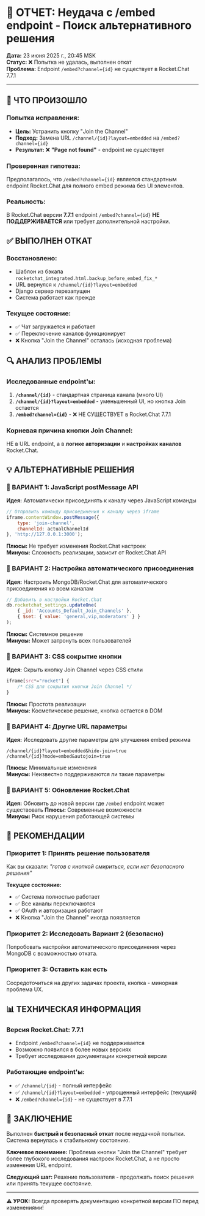 # 🚨 ОТЧЕТ: Неудача с /embed endpoint - Поиск альтернативного решения

**Дата:** 23 июня 2025 г., 20:45 MSK  
**Статус:** ❌ Попытка не удалась, выполнен откат  
**Проблема:** Endpoint `/embed?channel={id}` не существует в Rocket.Chat 7.7.1

---

## 🚨 ЧТО ПРОИЗОШЛО

### Попытка исправления:
- **Цель:** Устранить кнопку "Join the Channel" 
- **Подход:** Замена URL `/channel/{id}?layout=embedded` на `/embed?channel={id}`
- **Результат:** ❌ **"Page not found"** - endpoint не существует

### Проверенная гипотеза:
Предполагалось, что `/embed?channel={id}` является стандартным endpoint Rocket.Chat для полного embed режима без UI элементов.

### Реальность:
В Rocket.Chat версии **7.7.1** endpoint `/embed?channel={id}` **НЕ ПОДДЕРЖИВАЕТСЯ** или требует дополнительной настройки.

## ✅ ВЫПОЛНЕН ОТКАТ

### Восстановлено:
- Шаблон из бэкапа `rocketchat_integrated.html.backup_before_embed_fix_*`
- URL вернулся к `/channel/{id}?layout=embedded`
- Django сервер перезапущен
- Система работает как прежде

### Текущее состояние:
- ✅ Чат загружается и работает
- ✅ Переключение каналов функционирует
- ❌ Кнопка "Join the Channel" осталась (исходная проблема)

## 🔍 АНАЛИЗ ПРОБЛЕМЫ

### Исследованные endpoint'ы:
1. **`/channel/{id}`** - стандартная страница канала (много UI)
2. **`/channel/{id}?layout=embedded`** - уменьшенный UI, но кнопка Join остается
3. **`/embed?channel={id}`** - ❌ НЕ СУЩЕСТВУЕТ в Rocket.Chat 7.7.1

### Корневая причина кнопки Join Channel:
НЕ в URL endpoint, а в **логике авторизации** и **настройках каналов** Rocket.Chat.

## 💡 АЛЬТЕРНАТИВНЫЕ РЕШЕНИЯ

### 🔧 ВАРИАНТ 1: JavaScript postMessage API
**Идея:** Автоматически присоединять к каналу через JavaScript команды
```javascript
// Отправить команду присоединения к каналу через iframe
iframe.contentWindow.postMessage({
    type: 'join-channel',
    channelId: actualChannelId
}, 'http://127.0.0.1:3000');
```

**Плюсы:** Не требует изменения Rocket.Chat настроек  
**Минусы:** Сложность реализации, зависит от Rocket.Chat API

### 🔧 ВАРИАНТ 2: Настройка автоматического присоединения
**Идея:** Настроить MongoDB/Rocket.Chat для автоматического присоединения ко всем каналам
```javascript
// Добавить в настройки Rocket.Chat
db.rocketchat_settings.updateOne(
    { _id: 'Accounts_Default_Join_Channels' },
    { $set: { value: 'general,vip,moderators' } }
);
```

**Плюсы:** Системное решение  
**Минусы:** Может затронуть всех пользователей

### 🔧 ВАРИАНТ 3: CSS сокрытие кнопки
**Идея:** Скрыть кнопку Join Channel через CSS стили
```css
iframe[src*="rocket"] {
    /* CSS для сокрытия кнопки Join Channel */
}
```

**Плюсы:** Простота реализации  
**Минусы:** Косметическое решение, кнопка остается в DOM

### 🔧 ВАРИАНТ 4: Другие URL параметры
**Идея:** Исследовать другие параметры для улучшения embed режима
```
/channel/{id}?layout=embedded&hide-join=true
/channel/{id}?mode=embed&autojoin=true
```

**Плюсы:** Минимальные изменения  
**Минусы:** Неизвестно поддерживаются ли такие параметры

### 🔧 ВАРИАНТ 5: Обновление Rocket.Chat
**Идея:** Обновить до новой версии где `/embed` endpoint может существовать
**Плюсы:** Современные возможности  
**Минусы:** Риск нарушения работающей системы

## 🎯 РЕКОМЕНДАЦИИ

### Приоритет 1: Принять решение пользователя
Как вы сказали: *"готов с кнопкой смириться, если нет безопасного решения"*

**Текущее состояние:**
- ✅ Система полностью работает
- ✅ Все каналы переключаются
- ✅ OAuth и авторизация работают
- ❌ Кнопка "Join the Channel" иногда появляется

### Приоритет 2: Исследовать Вариант 2 (безопасно)
Попробовать настройки автоматического присоединения через MongoDB с возможностью отката.

### Приоритет 3: Оставить как есть
Сосредоточиться на других задачах проекта, кнопка - минорная проблема UX.

## 📊 ТЕХНИЧЕСКАЯ ИНФОРМАЦИЯ

### Версия Rocket.Chat: 7.7.1
- Endpoint `/embed?channel={id}` не поддерживается
- Возможно появился в более новых версиях
- Требует исследования документации конкретной версии

### Работающие endpoint'ы:
- ✅ `/channel/{id}` - полный интерфейс
- ✅ `/channel/{id}?layout=embedded` - упрощенный интерфейс (текущий)
- ❌ `/embed?channel={id}` - не существует в 7.7.1

## 🎉 ЗАКЛЮЧЕНИЕ

Выполнен **быстрый и безопасный откат** после неудачной попытки. Система вернулась к стабильному состоянию.

**Ключевое понимание:** Проблема кнопки "Join the Channel" требует более глубокого исследования настроек Rocket.Chat, а не просто изменения URL endpoint.

**Следующий шаг:** Решение пользователя - продолжать поиск решения или принять текущее состояние.

---

**⚠️ УРОК:** Всегда проверять документацию конкретной версии ПО перед изменениями! 
